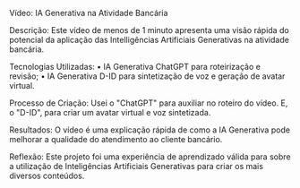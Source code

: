 Vídeo: IA Generativa na Atividade Bancária

Descrição: Este vídeo de menos de 1 minuto apresenta uma visão rápida do potencial da aplicação das Intelligências Artificiais Generativas na atividade bancária.

Tecnologias Utilizadas: 
•	IA Generativa ChatGPT para roteirização e revisão;
•	IA Generativa D-ID para sintetização de voz e geração de avatar virtual.

Processo de Criação: 
Usei o "ChatGPT" para auxiliar no roteiro do vídeo. E, o "D-ID", para criar um avatar virtual e voz sintetizada. 

Resultados: 
O vídeo é uma explicação rápida de como a IA Generativa pode melhorar a qualidade do atendimento ao cliente bancário.

Reflexão:
Este projeto foi uma experiência de aprendizado válida para sobre a utilização de Inteligências Artificiais Generativas para criar os mais diversos conteúdos.

